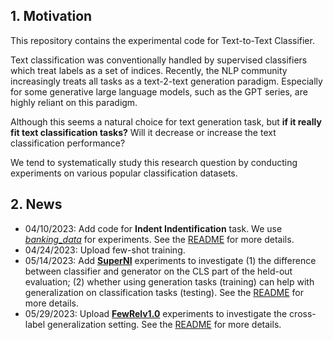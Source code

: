 
## 1. Motivation

This repository contains the experimental code for Text-to-Text Classifier.

Text classification was conventionally handled by supervised classifiers which treat labels as a set of indices. Recently, the NLP community increasingly treats all tasks as a text-2-text generation paradigm. Especially for some generative large language models, such as the GPT series, are highly reliant on this paradigm. 

Although this seems a natural choice for text generation task, but **if it really fit text classification tasks?** Will it decrease or increase the text classification performance? 

We tend to systematically study this research question by conducting experiments on various popular classification datasets. 


## 2. News

- 04/10/2023: Add code for **Indent Indentification** task. We use [*banking_data*](https://github.com/PolyAI-LDN/task-specific-datasets/tree/master/banking_data) for experiments. See the [README](./intent_identification/README.md) for more details.
- 04/24/2023: Upload few-shot training.
- 05/14/2023: Add **[SuperNI](https://github.com/allenai/natural-instructions)** experiments to investigate (1) the difference between classifier and generator on the CLS part of the held-out evaluation; (2) whether using generation tasks (training) can help with generalization on classification tasks (testing). See the [README](./Super_NI/README.md) for more details.
- 05/29/2023: Upload **[FewRelv1.0](https://github.com/thunlp/FewRel)** experiments to investigate the cross-label generalization setting. See the [README](./FewRel/README.md) for more details.